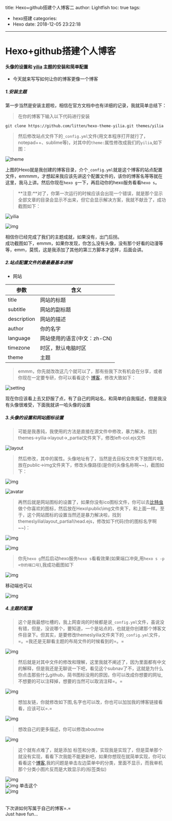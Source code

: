 title: Hexo+github搭建个人博客二
author: Lightfish
toc: true
tags:
  - hexo搭建
categories:
  - Hexo
date: 2018-12-05 23:22:18
---
# Hexo+github搭建个人博客

#### 头像的设置和 [yilia](https://github.com/litten/hexo-theme-yilia) 主题的安装和简单配置

<!-- more -->

* 今天就来写写如何让你的博客更像一个博客

##### 1.安装主题

第一步当然是安装主题啦，相信在官方文档中也有详细的记录，我就简单总结下：
>在你的博客下输入以下代码进行安装

```
git clone https://github.com/litten/hexo-theme-yilia.git themes/yilia
```

>然后修改站点文件下的`_config.yml`文件(用文本程序打开就行了，notepad++、sublime等)，对其中的`theme:`属性修改成我们的`yilia`,如下图：

![theme](http://qnpic.top/hexo2%5C1.jpg)

上图的Hexo就是我创建的博客目录，介个`_config.yml`就是这个博客的站点配置文件，emmmm，才想起来我应该先讲这个配置文件的，该你的博客名等等就在这里，我马上讲。然后你现在`hexo g`一下，再启动你的hexo服务看看`hexo s`。

>**注意:**对了，你第一次运行的时候应该会出现一个错误，就是那个显示全部文章的目录会显示不出来，但它会显示解决方案，我就不献丑了，成功截图如下：

![yilia](http://qnpic.top\hexo2%5C2.jpg)

![img](http://qnpic.top\hexo2%5C17.jpg)

相信你已经完成了我们的主题成就，如果没有，出门后拐。<br>成功截图如下，emmm，如果你发现，你怎么没有头像，没有那个好看的动漫等等，emm，莫慌，这是我添加了其他的第三方脚本才这样，后面会讲。

##### 2.站点配置文件的最最最基本讲解
* 网站

| 参数 | 含义|
|------|------|
|title |网站的标题|
|subtitle|网站的副标题|
|description|网站的描述|
|author|你的名字|
|language|网站使用的语言(中文：zh-CN)|
|timezone|时区，默认电脑时区|
|theme|主题|

>emmm，你先就改改这几个就可以了，那有些我下次有机会在分享，或者你现在一定要专研，你可以看看这个 [博客](https://blog.csdn.net/gyq1998/article/details/78294689)，修改大致如下：

![setting](http://qnpic.top\hexo2%5C3.jpg)

现在你应该看上去又舒服了点，有了自己的网站名，和简单的自我描述，但是我没有头像很难受，下面我就讲一哈头像的设置

##### 3.头像的设置和网站图标设置

>可能是我愚钝，我使用的方法是直接在源文件中修改，暴力解决，找到themes->yilia->layout->_partial文件夹下，修改left-col.ejs文件

![layout](http://qnpic.top\hexo2%5C4.jpg)

>然后修改，其中的属性。头像地址有了，当然是去目标文件夹下放图片啦，放在public->img文件夹下，修改头像路径(是你的头像名称啊~~)，截图如下：

![img](http://qnpic.top\hexo2%5C6.jpg)

![avatar](http://qnpic.top\hexo2%5C5.jpg)

>再然后就是网站图标的设置了，如果你没有ico图标文件，你可以去[比特虫](http://www.bitbug.net/)做个你喜欢的图标，然后放在Hexo\public\img文件夹下，和上面一样。至于，这个网站图标的设置当然还是暴力解决啦，找到themes\yilia\layout\_partial\head.ejs，修改如下代码(你的图标名字啊~~)：

![img](http://qnpic.top\hexo2%5C8.jpg)

![img](http://qnpic.top\hexo2%5C7.jpg)

>你先`hexo g`然后启动hexo服务`hexo s`看看效果(如果端口冲突,用`hexo s -p +你的端口号`),我成功截图如下

![img](http://qnpic.top\hexo1%5C22.jpg)

移动端也可以

![img](http://qnpic.top\hexo2%5C9.jpg)

##### 4.主题的配置

>这个是我最想吐槽的，我上网查询的时候都是说`_config.yml`文件，虽说没有错，但是，没说哪个，要知道，一个是站点的，也就是你创建那个博客文件目录下。但其实，是要修改themes\yilia文件夹下的`_config.yml`文件，=。=我还是无聊看主题的布局文件的时候看到的=。=

![img](http://qnpic.top\hexo2%5C10.jpg)

>然后就是对其中文件的修改和理解，这里我就不阐述了，因为里面都有中文的解释，但是我还是无聊说一下吧，看见这个subnav了不，这就是为什么你点击那些什么github，简书图标没用的原因，你可以改成你想要的网址,不想要的可以注释掉，想要的当然可以取消注释=。=

![img](http://qnpic.top\hexo2%5C11.jpg)

>想加友链，你就修改如下图,名字也可以改，你也可以加加我的博客链接看看，应该可以=.=

![img](http://qnpic.top\hexo2%5C12.jpg)

>想改自己的更多描述，你可以修改aboutme

![img](http://qnpic.top\hexo2%5C13.jpg)

>这个就有点难了，就是添加 标签和分类，实现我是实现了，但是菜单那个就没有实现，看看下次我能不能更新吧，如果你想现在就简单实现，你可以看看这个[博客](https://blog.csdn.net/ganzhilin520/article/details/79047249),我的问题是单击左边菜单中的分类，里面不显示，而我单机那个分类小图片反而是大致显示的(标签类似)

![img](http://qnpic.top\hexo2%5C14.jpg)
<br>
![img](http://qnpic.top\hexo2%5C15.jpg)
单击这个
<br>
![img](http://qnpic.top\hexo2%5C16.jpg)
<br><br><br>
下次讲如何写属于自己的博客=.=
<br>
Just have fun...